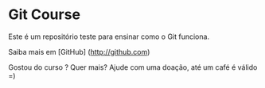 # Git Course

Este é um repositório teste para ensinar como o Git funciona.

Saiba mais em [GitHub] (http://github.com)

Gostou do curso ? Quer mais? Ajude com uma doação, até um café é válido =)
